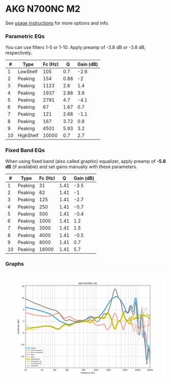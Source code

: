 # AKG N700NC M2
See [usage instructions](https://github.com/jaakkopasanen/AutoEq#usage) for more options and info.

### Parametric EQs
You can use filters 1-5 or 1-10. Apply preamp of -3.8 dB or -3.8 dB, respectively.

|   # | Type      |   Fc (Hz) |    Q |   Gain (dB) |
|-----|-----------|-----------|------|-------------|
|   1 | LowShelf  |       105 | 0.7  |        -2.6 |
|   2 | Peaking   |       154 | 0.88 |        -2   |
|   3 | Peaking   |      1123 | 2.6  |         1.4 |
|   4 | Peaking   |      1937 | 2.88 |         3.9 |
|   5 | Peaking   |      2791 | 4.7  |        -4.1 |
|   6 | Peaking   |        67 | 1.67 |         0.7 |
|   7 | Peaking   |       121 | 2.68 |        -1.1 |
|   8 | Peaking   |       167 | 3.72 |         0.9 |
|   9 | Peaking   |      4501 | 5.93 |         3.2 |
|  10 | HighShelf |     10000 | 0.7  |         2.7 |

### Fixed Band EQs
When using fixed band (also called graphic) equalizer, apply preamp of **-5.8 dB** (if available) and set gains manually with these parameters.

|   # | Type    |   Fc (Hz) |    Q |   Gain (dB) |
|-----|---------|-----------|------|-------------|
|   1 | Peaking |        31 | 1.41 |        -3.5 |
|   2 | Peaking |        62 | 1.41 |        -1   |
|   3 | Peaking |       125 | 1.41 |        -2.7 |
|   4 | Peaking |       250 | 1.41 |        -0.7 |
|   5 | Peaking |       500 | 1.41 |        -0.4 |
|   6 | Peaking |      1000 | 1.41 |         1.2 |
|   7 | Peaking |      2000 | 1.41 |         1.5 |
|   8 | Peaking |      4000 | 1.41 |        -0.5 |
|   9 | Peaking |      8000 | 1.41 |         0.7 |
|  10 | Peaking |     16000 | 1.41 |         5.7 |

### Graphs
![](./AKG%20N700NC%20M2.png)
